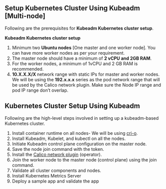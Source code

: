 
<h2 id="kubeadm-setup-prerequisites" class="wp-block-heading has-text-align-center"><span id="Kubeadm_Setup_Prerequisites">Setup Kubernetes Cluster Using Kubeadm [Multi-node]</span></h2>
<p>Following are the prerequisites for <strong>Kubeadm Kubernetes cluster setup</strong>.</p>
</h2>
<p><strong>Kubeadm Kubernetes cluster setup</strong></p>
<ol class="is-style-cnvs-list-styled wp-block-list">
<li>Minimum two <strong>Ubuntu nodes</strong> [One master and one worker node]. You can have more worker nodes as per your requirement. </li>
<li>The master node should have a minimum of <strong>2 vCPU and 2GB RAM</strong>. </li>
<li>For the worker nodes, a minimum of 1vCPU and 2 GB RAM is recommended.</li>
<li><strong>10.X.X.X/X </strong>network range with static IPs for master and worker nodes. We will be using the <strong>192.x.x.x</strong> series as the pod network range that will be used by the Calico network plugin. Make sure the Node IP range and pod IP range don’t overlap.</li>
</ol>

<h2 id="kubernetes-cluster-setup-using-kubeadm" class="wp-block-heading has-text-align-center"><span id="Kubernetes_Cluster_Setup_Using_Kubeadm">Kubernetes Cluster Setup Using Kubeadm</span></h2>
<p>Following are the high-level steps involved in setting up a kubeadm-based Kubernetes cluster.</p>

<ol class="is-style-cnvs-list-styled wp-block-list">
<li>Install container runtime on all nodes- We will be using <a href="https://cri-o.io/" target="_blank" data-type="URL" data-id="https://cri-o.io/" rel="noreferrer noopener">cri-o</a>.</li>
<li>Install Kubeadm, Kubelet, and kubectl on all the nodes.</li>
<li>Initiate Kubeadm control plane configuration on the master node.</li>
<li>Save the node join command with the token.</li>
<li>Install the <a href="https://docs.tigera.io/calico/latest/about/" target="_blank" data-type="link" data-id="https://docs.tigera.io/calico/latest/about/" rel="noreferrer noopener">Calico network plugin</a> (operator).</li>
<li>Join the worker node to the master node (control plane) using the join command.</li>
<li>Validate all cluster components and nodes.</li>
<li>Install Kubernetes Metrics Server</li>
<li>Deploy a sample app and validate the app</li>
</ol>
